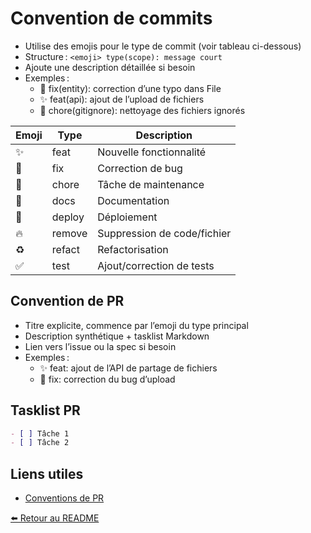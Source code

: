 # Convention de commits

- Utilise des emojis pour le type de commit (voir tableau ci-dessous)
- Structure : `<emoji> type(scope): message court`
- Ajoute une description détaillée si besoin
- Exemples :
  - 🐛 fix(entity): correction d’une typo dans File
  - ✨ feat(api): ajout de l’upload de fichiers
  - 🧹 chore(gitignore): nettoyage des fichiers ignorés

| Emoji | Type    | Description                  |
|-------|---------|------------------------------|
| ✨    | feat    | Nouvelle fonctionnalité       |
| 🐛    | fix     | Correction de bug            |
| 🧹    | chore   | Tâche de maintenance         |
| 📝    | docs    | Documentation                |
| 🚀    | deploy  | Déploiement                  |
| 🔥    | remove  | Suppression de code/fichier  |
| ♻️    | refact  | Refactorisation              |
| ✅    | test    | Ajout/correction de tests    |

## Convention de PR

- Titre explicite, commence par l’emoji du type principal
- Description synthétique + tasklist Markdown
- Lien vers l’issue ou la spec si besoin
- Exemples :
  - ✨ feat: ajout de l’API de partage de fichiers
  - 🐛 fix: correction du bug d’upload

## Tasklist PR

```md
- [ ] Tâche 1
- [ ] Tâche 2
```

## Liens utiles

- [Conventions de PR](CONVENTION_PR.md)

[⬅️ Retour au README](README.md)
